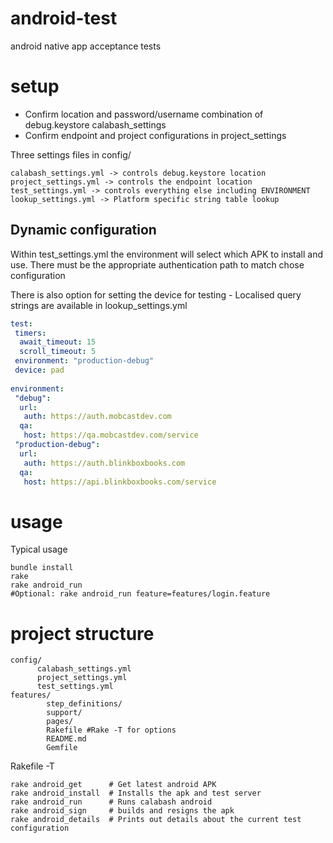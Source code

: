 android-test
============

android native app acceptance tests

setup
=====
- Confirm location and password/username combination of debug.keystore calabash_settings
- Confirm endpoint and project configurations in project_settings

Three settings files in config/
```
calabash_settings.yml -> controls debug.keystore location
project_settings.yml -> controls the endpoint location
test_settings.yml -> controls everything else including ENVIRONMENT
lookup_settings.yml -> Platform specific string table lookup
```
Dynamic configuration
---------------------
Within test_settings.yml the environment will select which APK to install and use.
There must be the appropriate authentication path to match chose configuration

There is also option for setting the device for testing - Localised query strings are available in lookup_settings.yml

```yaml
test:
 timers:
  await_timeout: 15
  scroll_timeout: 5
 environment: "production-debug"
 device: pad
 
environment:
 "debug":
  url:
   auth: https://auth.mobcastdev.com
  qa:
   host: https://qa.mobcastdev.com/service
 "production-debug":
  url:
   auth: https://auth.blinkboxbooks.com
  qa:
   host: https://api.blinkboxbooks.com/service
```
usage
=====

Typical usage
```shell
bundle install
rake 
rake android_run
#Optional: rake android_run feature=features/login.feature
```
project structure
================

```shell
config/
	  calabash_settings.yml
	  project_settings.yml
      test_settings.yml
features/
		step_definitions/
		support/
		pages/
		Rakefile #Rake -T for options
		README.md
		Gemfile
```

Rakefile -T
```
rake android_get      # Get latest android APK
rake android_install  # Installs the apk and test server
rake android_run      # Runs calabash android
rake android_sign     # builds and resigns the apk
rake android_details  # Prints out details about the current test configuration
```	
